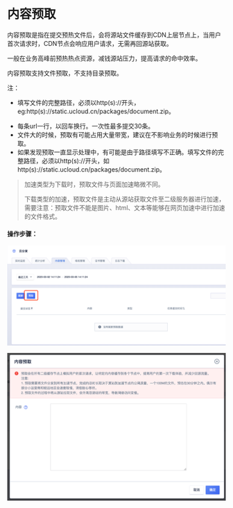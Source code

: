 # 内容预取

内容预取是指在提交预热文件后，会将源站文件缓存到CDN上层节点上，当用户首次请求时，CDN节点会响应用户请求，无需再回源站获取。

一般在业务高峰前预热热点资源，减钱源站压力，提高请求的命中效率。

内容预取支持文件预取，不支持目录预取。

注：

* 填写文件的完整路径，必须以http(s)://开头，eg:http(s)://static.ucloud.cn/packages/document.zip。

- 每条url一行，以回车换行。一次性最多提交30条。
- 文件大的时候，预取有可能占用大量带宽，建议在不影响业务的时候进行预取。
- 如果发现预取一直显示处理中，有可能是由于路径填写不正确。填写文件的完整路径，必须以http(s)://开头，如http(s)://static.ucloud.cn/packages/document.zip。



>加速类型为下载时，预取文件与页面加速略微不同。
>
>下载类型的加速，预取文件是主动从源站获取文件至二级服务器进行加速，需要注意：预取文件不能是图片、html、文本等能够在网页加速中进行加速的文件格式。



#### 操作步骤：

![image-20200305141148288](../images/image-20200305141148288.png)

![image-20200305141201807](../images/image-20200305141201807.png)



